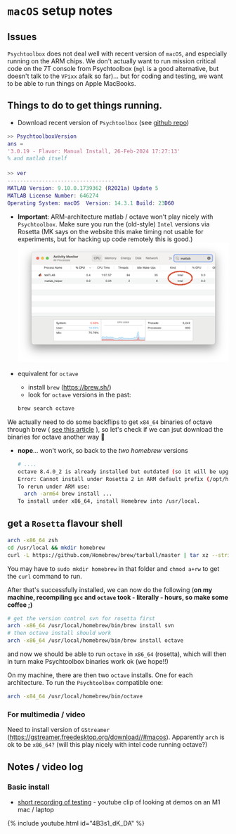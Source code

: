 # `macOS` setup notes

## Issues

`Psychtoolbox` does not deal well with recent version of `macOS`, and especially running on the ARM chips. We don't actually want to run mission critical code on the 7T console from Psychtoolbox (`mgl` is a good alternative, but doesn't talk to the `VPixx` afaik so far)... but for coding and testing, we want to be able to run things on Apple MacBooks.

## Things to do to get things running.

- Download recent version of `Psychtoolbox` (see [github repo](https://github.com/Psychtoolbox-3/Psychtoolbox-3/tree/3.0.19.7))
```matlab
>> PsychtoolboxVersion
ans =
'3.0.19 - Flavor: Manual Install, 26-Feb-2024 17:27:13'
% and matlab itself

>> ver
----------------------------------
MATLAB Version: 9.10.0.1739362 (R2021a) Update 5
MATLAB License Number: 646274
Operating System: macOS  Version: 14.3.1 Build: 23D60
```

- <strong>Important</strong>: ARM-architecture matlab / octave won't play nicely with `Psychtoolbox`. Make sure you run the (old-style) `Intel` versions via Rosetta (MK says on the website this make timing not usable for experiments, but for hacking up code remotely this is good.)
![](./images/matlab-arch.png)

- equivalent for `octave`
  - install `brew` (https://brew.sh/)
  - look for `octave` versions in the past:
  ```bash
  brew search octave
  ```

We actually need to do some backflips to get `x84_64` binaries of octave through brew ( [see this article](https://www.wisdomgeek.com/development/installing-intel-based-packages-using-homebrew-on-the-m1-mac/) ), so let's check if we can jsut download the binaries for octave another way :grimacing: 

- **nope**... won't work, so back to the *two homebrew* versions
  ```bash
  # .... 
  octave 8.4.0_2 is already installed but outdated (so it will be upgraded).
  Error: Cannot install under Rosetta 2 in ARM default prefix (/opt/homebrew)!
  To rerun under ARM use:
    arch -arm64 brew install ...
  To install under x86_64, install Homebrew into /usr/local.
  ```
 
## get a `Rosetta` flavour shell

```bash
arch -x86_64 zsh
cd /usr/local && mkdir homebrew
curl -L https://github.com/Homebrew/brew/tarball/master | tar xz --strip 1 -C homebrew
```

You may have to `sudo mkdir homebrew` in that folder and `chmod a+rw` to get the `curl` command to run.

After that's successfully installed, we can now do the following (**on my machine, recompiling `gcc` and `octave` took - literally - hours, so make some coffee ;)**

```bash
# get the version control svn for rosetta first
arch -x86_64 /usr/local/homebrew/bin/brew install svn
# then octave install should work
arch -x86_64 /usr/local/homebrew/bin/brew install octave
```

and now we should be able to run `octave` in `x86_64` (rosetta), which will then in turn make Psychtoolbox binaries work ok (we hope!!)


On my machine, there are then two `octave` installs. One for each architecture. To run the `Psychtoolbox` compatible one:

```bash
arch -x84_64 /usr/local/homebrew/bin/octave
```
### For multimedia / video

Need to install version of `GStreamer` (https://gstreamer.freedesktop.org/download//#macos). Apparently `arch` is ok to be `x86_64?` (will this play nicely with intel code running octave?)


## Notes / video log
### Basic install

- [short recording of testing](https://www.youtube.com/watch?v=4B3s1_dK_DA) - youtube clip of looking at demos on an M1 mac / laptop

{% include youtube.html id="4B3s1_dK_DA" %}


